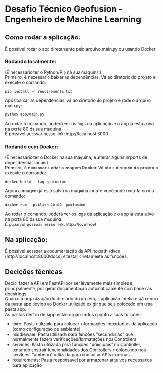 # Desafio Técnico Geofusion - Engenheiro de Machine Learning
## Como rodar a aplicação:
É possivel rodar o app diretamente pelo arquivo main.py ou usando Docker

### Rodando localmente:
(É necessario ter o Python/Pip na sua maquina!)\
Primeiro, é necessario baixar as dependências. Vá ao diretorio do projeto e execute o comando:
```
pip install -r requirements.txt
```
Após baixar as dependências, vá ao diretorio do projeto e rode o arquivo main.py:
```
python app/main.py
```
Ao rodar o comando, poderá ver os logs da aplicação e o app já esta ativo na porta 80 da sua máquina.\
É possivel acessar nesse link: http://localhost:8000

### Rodando com Docker:
(É necessario ter o Docker na sua maquina, e alterar alguns imports de dependências locais)\
Primeiro, é necessario criar a imagem Docker. Vá até o diretorio do projeto e execute o comando:
```
docker build --tag geofusion .
```
Agora a imagem já está salva na maquina local e você pode roda-la com o comando:
```
docker run --publish 80:80  geofusion
```
Ao rodar o comando, poderá ver os logs da aplicação e o app já esta ativo na porta 80 da sua máquina.\
É possivel acessar nesse link: http://localhost

## Na aplicação:
É possivel acessar a documentação da API no path /docs (http://localhost:8000/docs) e testar diretamente as funções.

## Decições técnicas
Decidi fazer a API em FastAPI por ser levemente mais simples e, principalmente, por gerar documentação automaticamente com base nas docstrings.\
Quanto a organização do diretório do projeto, a aplicação inteira está dentro da pasta app devido ao Docker utilizado exigir que seja colocado em uma pasta app.\
As pastas dentro de /app estão organizados quanto a suas funções:
- core: Pasta utilizada para colocar informações importantes da aplicação (como configuração de ambiente)
- middleware: Pasta utilizada para funções "secundarias" que normalmente fazem verificações/formatações nos Controllers
- services: Pasta utilizada para funções "principais" no Controller, tentando abstrair funcionalidades dos Controllers e colocando nos services. Tambem é utilizada para consultar APIs externas
- requirements: Pasta responsavel por armazenar arquivos necessarios para aplicação
